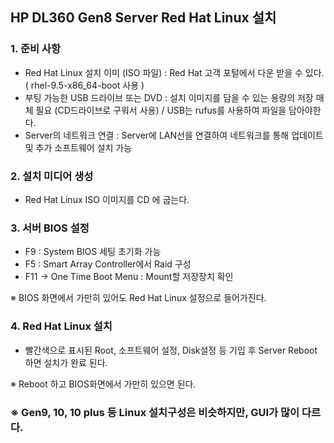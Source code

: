 ## HP DL360 Gen8 Server Red Hat Linux 설치 
### 1. 준비 사항 
- Red Hat Linux 설치 이미 (ISO 파일) : Red Hat 고객 포털에서 다운 받을 수 있다. ( rhel-9.5-x86_64-boot 사용 )
- 부팅 가능한 USB 드라이브 또는 DVD : 설치 이미지를 담을 수 있는 용량의 저장 매체 필요 (CD드라이브로 구워서 사용) / USB는 rufus를 사용하여 파일을 담아야한다.
- Server의 네트워크 연결 : Server에 LAN선을 연결하여 네트워크를 통해 업데이트 및 추가 소프트웨어 설치 가능 

### 2. 설치 미디어 생성 
- Red Hat Linux ISO 이미지를 CD 에 굽는다. 

### 3. 서버 BIOS 설정 
- F9 : System BIOS 세팅 초기화 가능 
- F5 : Smart Array Controller에서 Raid 구성
- F11 -> One Time Boot Menu : Mount할 저장장치 확인 

※ BIOS 화면에서 가만히 있어도 Red Hat Linux 설정으로 들어가진다. 

### 4. Red Hat Linux 설치 
- 빨간색으로 표시된 Root, 소프트웨어 설정, Disk설정 등 기입 후 Server Reboot 하면 설치가 완료 된다. 

※ Reboot 하고 BIOS화면에서 가만히 있으면 된다. 
<br>

### ※ Gen9, 10, 10 plus 등 Linux 설치구성은 비슷하지만, GUI가 많이 다르다.
 
